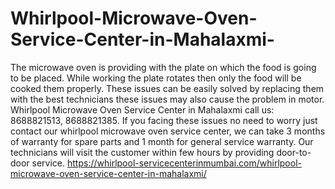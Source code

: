# Whirlpool-Microwave-Oven-Service-Center-in-Mahalaxmi-
  The microwave oven is providing with the plate on which the food is going to be placed. While working the plate rotates then only the food will be cooked them properly. These issues can be easily solved by replacing them with the best technicians these issues may also cause the problem in motor. Whirlpool Microwave Oven Service Center in Mahalaxmi call us: 8688821513, 8688821385.     If you facing these issues no need to worry just contact our whirlpool microwave oven service center, we can take 3 months of warranty for spare parts and 1 month for general service warranty. Our technicians will visit the customer within few hours by providing door-to-door service. https://whirlpool-servicecenterinmumbai.com/whirlpool-microwave-oven-service-center-in-mahalaxmi/
